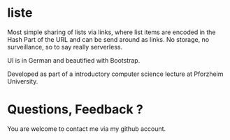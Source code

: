 # liste
Most simple sharing of lists via links, where list items are encoded in the Hash Part of the URL and can be send around as links. No storage, no surveillance, so to say really serverless.

UI is in German and beautified with Bootstrap. 

Developed as part of a introductory computer science lecture at Pforzheim University.


# Questions, Feedback ?
You are welcome to contact me via my github account.
